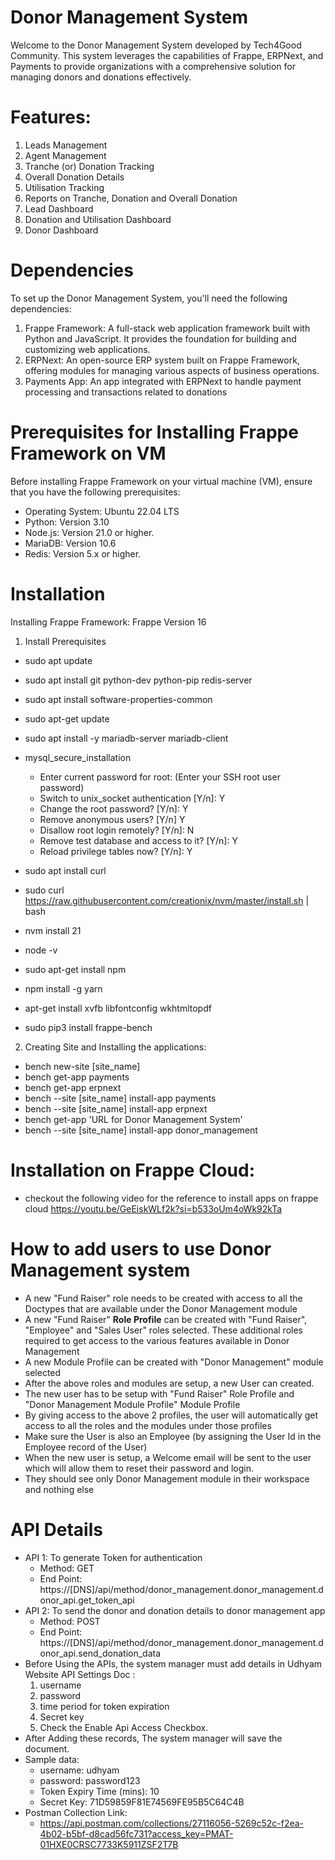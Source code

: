 
# Donor Management System

Welcome to the Donor Management System developed by Tech4Good Community. This system leverages the capabilities of Frappe, ERPNext, and Payments to provide organizations with a comprehensive solution for managing donors and donations effectively.
# Features:
1. Leads Management
2. Agent Management
3. Tranche (or) Donation Tracking
4. Overall Donation Details
5. Utilisation Tracking
6. Reports on Tranche, Donation and Overall Donation
7. Lead Dashboard
8. Donation and Utilisation Dashboard
9. Donor Dashboard   
# Dependencies
To set up the Donor Management System, you'll need the following dependencies:

1.  Frappe Framework: A full-stack web application framework built with Python and JavaScript. It provides the foundation for building and customizing web applications.
2.  ERPNext: An open-source ERP system built on Frappe Framework, offering modules for managing various aspects of business operations.
3.  Payments App: An app integrated with ERPNext to handle payment processing and transactions related to donations

# Prerequisites for Installing Frappe Framework on VM
Before installing Frappe Framework on your virtual machine (VM), ensure that you have the following prerequisites:

- Operating System: Ubuntu 22.04 LTS
- Python: Version 3.10
- Node.js: Version 21.0 or higher.
- MariaDB: Version 10.6
- Redis: Version 5.x or higher.

# Installation
Installing Frappe Framework: Frappe Version 16

1. Install Prerequisites
- sudo apt update
- sudo apt install git python-dev python-pip redis-server
- sudo apt install software-properties-common
- sudo apt-get update
- sudo apt install -y mariadb-server mariadb-client
- mysql_secure_installation
    - Enter current password for root: (Enter your SSH root user password)
    - Switch to unix_socket authentication [Y/n]: Y
    - Change the root password? [Y/n]: Y
    - Remove anonymous users? [Y/n] Y
    - Disallow root login remotely? [Y/n]: N
    - Remove test database and access to it? [Y/n]: Y
    - Reload privilege tables now? [Y/n]: Y

- sudo apt install curl
- sudo curl https://raw.githubusercontent.com/creationix/nvm/master/install.sh | bash
- nvm install 21
- node -v
- sudo apt-get install npm
- npm install -g yarn
- apt-get install xvfb libfontconfig wkhtmltopdf
- sudo pip3 install frappe-bench

2. Creating Site and Installing the applications:
- bench new-site [site_name]
- bench get-app payments
- bench get-app erpnext
- bench --site [site_name] install-app payments
- bench --site [site_name] install-app erpnext
- bench get-app 'URL for Donor Management System'
- bench --site [site_name] install-app donor_management

# Installation on Frappe Cloud:
- checkout the following video for the reference to install apps on frappe cloud https://youtu.be/GeEiskWLf2k?si=b533oUm4oWk92kTa

# How to add users to use Donor Management system

- A new "Fund Raiser" role needs to be created with access to all the Doctypes that are available under the Donor Management module
- A new "Fund Raiser" **Role Profile** can be created with "Fund Raiser", "Employee" and "Sales User" roles selected. These additional roles required to get access to the various features available in Donor Management
- A new Module Profile can be created with "Donor Management" module selected
- After the above roles and modules are setup, a new User can created.
- The new user has to be setup with "Fund Raiser" Role Profile and "Donor Management Module Profile" Module Profile
- By giving access to the above 2 profiles, the user will automatically get access to all the roles and the modules under those profiles
- Make sure the User is also an Employee (by assigning the User Id in the Employee record of the User)
- When the new user is setup, a Welcome email will be sent to the user which will allow them to reset their password and login.
- They should see only Donor Management module in their workspace and nothing else

# API Details 
- API 1: To generate Token for authentication
    - Method: GET
    - End Point: https://[DNS]/api/method/donor_management.donor_management.donor_api.get_token_api
- API 2: To send the donor and donation details to donor management app
    - Method: POST
    - End Point: https://[DNS]/api/method/donor_management.donor_management.donor_api.send_donation_data
- Before Using the APIs, the system manager must add details in  Udhyam Website API Settings Doc : 
    1. username
    2. password
    3. time period for token expiration
    4. Secret key 
    5. Check the Enable Api Access Checkbox.
- After Adding these records, The system manager will save the document.
- Sample data: 
    - username: udhyam
    - password: password123
    - Token Expiry Time (mins): 10
    - Secret Key: 71D59859F81E74569FE95B5C64C4B
- Postman Collection Link:
    - https://api.postman.com/collections/27116056-5269c52c-f2ea-4b02-b5bf-d8cad56fc731?access_key=PMAT-01HXE0CRSC7733K5911ZSF2T7B
